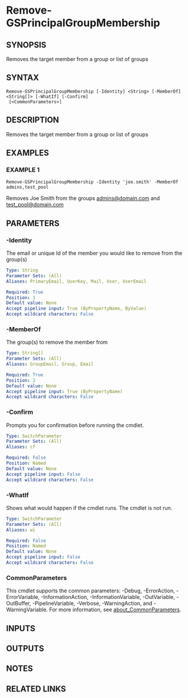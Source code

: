 # Remove-GSPrincipalGroupMembership

## SYNOPSIS
Removes the target member from a group or list of groups

## SYNTAX

```
Remove-GSPrincipalGroupMembership [-Identity] <String> [-MemberOf] <String[]> [-WhatIf] [-Confirm]
 [<CommonParameters>]
```

## DESCRIPTION
Removes the target member from a group or list of groups

## EXAMPLES

### EXAMPLE 1
```
Remove-GSPrincipalGroupMembership -Identity 'joe.smith' -MemberOf admins,test_pool
```

Removes Joe Smith from the groups admins@domain.com and test_pool@domain.com

## PARAMETERS

### -Identity
The email or unique Id of the member you would like to remove from the group(s)

```yaml
Type: String
Parameter Sets: (All)
Aliases: PrimaryEmail, UserKey, Mail, User, UserEmail

Required: True
Position: 1
Default value: None
Accept pipeline input: True (ByPropertyName, ByValue)
Accept wildcard characters: False
```

### -MemberOf
The group(s) to remove the member from

```yaml
Type: String[]
Parameter Sets: (All)
Aliases: GroupEmail, Group, Email

Required: True
Position: 2
Default value: None
Accept pipeline input: True (ByPropertyName)
Accept wildcard characters: False
```

### -Confirm
Prompts you for confirmation before running the cmdlet.

```yaml
Type: SwitchParameter
Parameter Sets: (All)
Aliases: cf

Required: False
Position: Named
Default value: None
Accept pipeline input: False
Accept wildcard characters: False
```

### -WhatIf
Shows what would happen if the cmdlet runs.
The cmdlet is not run.

```yaml
Type: SwitchParameter
Parameter Sets: (All)
Aliases: wi

Required: False
Position: Named
Default value: None
Accept pipeline input: False
Accept wildcard characters: False
```

### CommonParameters
This cmdlet supports the common parameters: -Debug, -ErrorAction, -ErrorVariable, -InformationAction, -InformationVariable, -OutVariable, -OutBuffer, -PipelineVariable, -Verbose, -WarningAction, and -WarningVariable. For more information, see [about_CommonParameters](http://go.microsoft.com/fwlink/?LinkID=113216).

## INPUTS

## OUTPUTS

## NOTES

## RELATED LINKS
